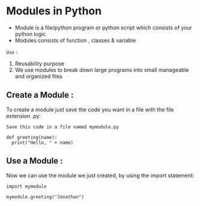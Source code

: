 # Modules in Python
* Module is a file/python program or python script which consists of your python logic
* Modules consists of function , classes & variable

`Use` : 

1. Reusability purpose 
2. We use modules to break down large programs into small manageable and organized files

## Create a Module :

To create a module just save the code you want in a file with the file extension .py:
```
Save this code in a file named mymodule.py

def greeting(name):
  print("Hello, " + name)
```
## Use a Module :


Now we can use the module we just created, by using the import statement:

```
import mymodule

mymodule.greeting("Jonathan")
```

